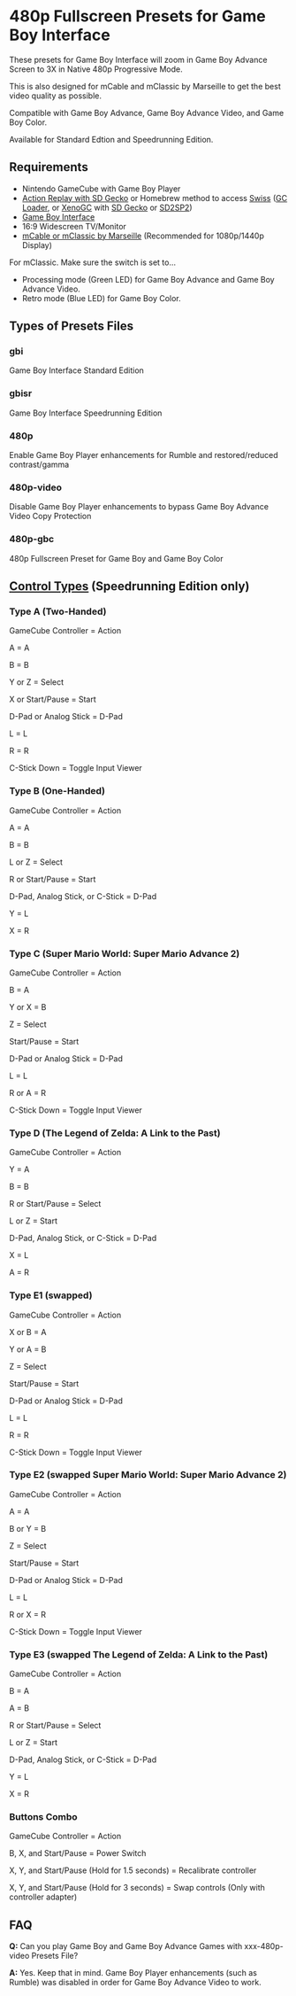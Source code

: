 # 480p Fullscreen Presets for Game Boy Interface
These presets for Game Boy Interface will zoom in Game Boy Advance Screen to 3X in Native 480p Progressive Mode.

This is also designed for mCable and mClassic by Marseille to get the best video quality as possible.

Compatible with Game Boy Advance, Game Boy Advance Video, and Game Boy Color.

Available for Standard Edtion and Speedrunning Edition.

## Requirements
- Nintendo GameCube with Game Boy Player
- [Action Replay with SD Gecko](https://www.codejunkies.com/Products/SD-Media-Launcher__EF000580V.aspx) or Homebrew method to access [Swiss](https://www.gc-forever.com/wiki/index.php?title=Swiss) ([GC Loader](https://www.black-dog.tech/gc-loader-pnp.html), or [XenoGC](https://www.amazon.com/s?k=XenoGC&geniuslink=true&tag=mistmari-20&ref=nb_sb_noss_2) with [SD Gecko](https://www.amazon.com/dp/B07BHCZJX8) or [SD2SP2](https://castlemaniagames.com/collections/nintendo/products/gamecube-sd2sp2-assembled))
- [Game Boy Interface](https://www.gc-forever.com/wiki/index.php?title=Game_Boy_Interface)
- 16:9 Widescreen TV/Monitor
- [mCable or mClassic by Marseille](http://w.zube.me/21236dc) (Recommended for 1080p/1440p Display)

For mClassic. Make sure the switch is set to...
- Processing mode (Green LED) for Game Boy Advance and Game Boy Advance Video.
- Retro mode (Blue LED) for Game Boy Color.

## Types of Presets Files
### gbi
Game Boy Interface Standard Edition

### gbisr
Game Boy Interface Speedrunning Edition

### 480p
Enable Game Boy Player enhancements for Rumble and restored/reduced contrast/gamma

### 480p-video
Disable Game Boy Player enhancements to bypass Game Boy Advance Video Copy Protection

### 480p-gbc
480p Fullscreen Preset for Game Boy and Game Boy Color

## [Control Types](https://www.gc-forever.com/wiki/index.php?title=Game_Boy_Interface/Speedrunning_Edition#Controls) (Speedrunning Edition only)
### Type A (Two-Handed)
GameCube Controller = Action

A = A

B = B

Y or Z = Select

X or Start/Pause = Start

D-Pad or Analog Stick = D-Pad

L = L

R = R

C-Stick Down = Toggle Input Viewer

### Type B (One-Handed)
GameCube Controller = Action

A = A

B = B

L or Z = Select

R or Start/Pause = Start

D-Pad, Analog Stick, or C-Stick = D-Pad

Y = L

X = R

### Type C (Super Mario World: Super Mario Advance 2)
GameCube Controller = Action

B = A

Y or X = B

Z = Select

Start/Pause = Start

D-Pad or Analog Stick = D-Pad

L = L

R or A = R

C-Stick Down = Toggle Input Viewer

### Type D (The Legend of Zelda: A Link to the Past)
GameCube Controller = Action

Y = A

B = B

R or Start/Pause = Select

L or Z = Start

D-Pad, Analog Stick, or C-Stick = D-Pad

X = L

A = R

### Type E1 (swapped)
GameCube Controller = Action

X or B = A

Y or A = B

Z = Select

Start/Pause = Start

D-Pad or Analog Stick = D-Pad

L = L

R = R

C-Stick Down = Toggle Input Viewer

### Type E2 (swapped Super Mario World: Super Mario Advance 2)
GameCube Controller = Action

A = A

B or Y = B

Z = Select

Start/Pause = Start

D-Pad or Analog Stick = D-Pad

L = L

R or X = R

C-Stick Down = Toggle Input Viewer

### Type E3 (swapped The Legend of Zelda: A Link to the Past)
GameCube Controller = Action

B = A

A = B

R or Start/Pause = Select

L or Z = Start

D-Pad, Analog Stick, or C-Stick = D-Pad

Y = L

X = R

### Buttons Combo
GameCube Controller = Action

B, X, and Start/Pause = Power Switch

X, Y, and Start/Pause (Hold for 1.5 seconds) = Recalibrate controller

X, Y, and Start/Pause (Hold for 3 seconds) = Swap controls (Only with controller adapter)

## FAQ
**Q:** Can you play Game Boy and Game Boy Advance Games with xxx-480p-video Presets File?

**A:** Yes. Keep that in mind. Game Boy Player enhancements (such as Rumble) was disabled in order for Game Boy Advance Video to work.
